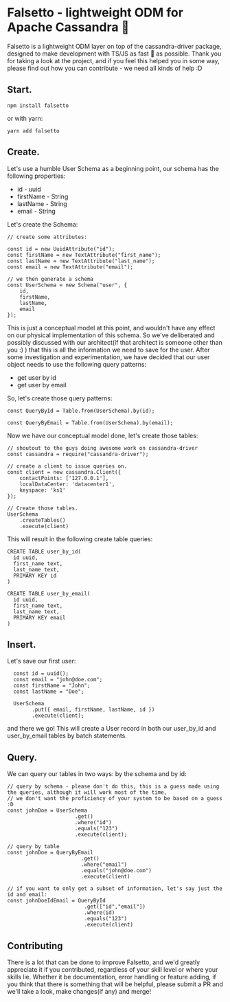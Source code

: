 # Falsetto - lightweight ODM for Apache Cassandra :rocket:

Falsetto is a lightweight ODM layer on top of the cassandra-driver package, designed to make development with TS/JS as fast :rocket: as possible. Thank you for taking a look at the project, and if you feel this helped you in some way, please find out how you can contribute - we need all kinds of help :D 

## Start. 

```
npm install falsetto
```
or with yarn: 
```
yarn add falsetto
```

## Create. 

Let's use a humble User Schema as a beginning point, our schema has the following properties: 

* id - uuid
* firstName - String
* lastName - String
* email - String

Let's create the Schema:

```
// create some attributes:

const id = new UuidAttribute("id");
const firstName = new TextAttribute("first_name");
const lastName = new TextAttribute("last_name");
const email = new TextAttribute("email");

// we then generate a schema
const UserSchema = new Schema("user", {
    id,
    firstName,
    lastName,
    email
});
```
This is just a conceptual model at this point, and wouldn't have any effect on our physical implementation of this schema. So we've deliberated and possibly discussed with our architect(if that architect is someone other than you :) ) that this is all the information we need to save for the user. After some investigation and experimentation, we have decided that our user object needs to use the following query patterns: 

* get user by id 
* get user by email 

So, let's create those query patterns: 

```
const QueryById = Table.from(UserSchema).by(id);

const QueryByEmail = Table.from(UserSchema).by(email);
```

Now we have our conceptual model done, let's create those tables: 

```
// shoutout to the guys doing awesome work on cassandra-driver
const cassandra = require("cassandra-driver");

// create a client to issue queries on.
const client = new cassandra.Client({
    contactPoints: ['127.0.0.1'],
    localDataCenter: 'datacenter1',
    keyspace: 'ks1'
});

// Create those tables.
UserSchema
    .createTables()
    .execute(client)
```

This will result in the following create table queries: 

```
CREATE TABLE user_by_id(
  id uuid,
  first_name text, 
  last_name text,
  PRIMARY KEY id
)

CREATE TABLE user_by_email(
  id uuid,
  first_name text, 
  last_name text,
  PRIMARY KEY email
)
```

## Insert.

Let's save our first user: 

```
  const id = uuid();
  const email = "john@doe.com";
  const firstName = "John";
  const lastName = "Doe";

  UserSchema
        .put({ email, firstName, lastName, id })
        .execute(client);
```

and there we go! This will create a User record in both our user_by_id and user_by_email tables by batch statements. 

## Query.

We can query our tables in two ways: by the schema and by id: 

```
// query by schema - please don't do this, this is a guess made using the queries, although it will work most of the time, 
// we don't want the proficiency of your system to be based on a guess :D 
const johnDoe = UserSchema
                      .get()
                      .where("id")
                      .equals("123")
                      .execute(client);

// query by table
const johnDoe = QueryByEmail
                        .get()
                        .where("email")
                        .equals("john@doe.com")
                        .execute(client)

// if you want to only get a subset of information, let's say just the id and email: 
const johnDoeIdEmail = QueryById
                         .get(["id","email"])
                         .where(id)
                         .equals("123")
                         .execute(client)
```

## Contributing

There is a lot that can be done to improve Falsetto, and we'd greatly appreciate it if you contributed, regardless of your skill level or where your skills lie. Whether it be documentation, error handling or feature adding, if you think that there is something that will be helpful, please submit a PR and we'll take a look, make changes(if any) and merge! 
